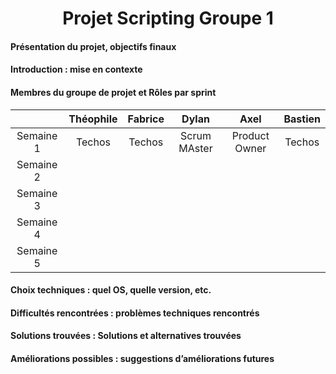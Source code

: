 <div align="center"><H1> Projet Scripting Groupe 1 </H1></div>

#### Présentation du projet, objectifs finaux



#### Introduction : mise en contexte



#### Membres du groupe de projet et Rôles par sprint

| | Théophile | Fabrice | Dylan | Axel | Bastien |
| :-: | :-: | :-: | :-: | :-: | :-: |
| Semaine 1 | Techos | Techos | Scrum MAster | Product Owner | Techos |
| Semaine 2 | 
| Semaine 3 |
| Semaine 4 |
| Semaine 5 |

#### Choix techniques : quel OS, quelle version, etc.



#### Difficultés rencontrées : problèmes techniques rencontrés



#### Solutions trouvées : Solutions et alternatives trouvées



#### Améliorations possibles : suggestions d’améliorations futures
